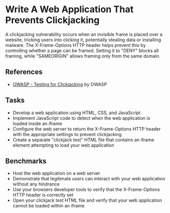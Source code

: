 # Write A Web Application That Prevents Clickjacking
A clickjacking vulnerability occurs when an invisible frame is placed over a website, tricking users into clicking it, potentially stealing data or installing malware. The X-Frame-Options HTTP header helps prevent this by controlling whether a page can be framed. Setting it to "DENY" blocks all framing, while "SAMEORIGIN" allows framing only from the same domain.

## References
- [OWASP - Testing for Clickjacking](https://owasp.org/www-project-web-security-testing-guide/v41/4-Web_Application_Security_Testing/11-Client_Side_Testing/09-Testing_for_Clickjacking) by OWASP


## Tasks
- Develop a web application using HTML, CSS, and JavaScript
- Implement JavaScript code to detect when the web application is loaded inside an iframe
- Configure the web server to return the X-Frame-Options HTTP header with the appropriate settings to prevent clickjacking
- Create a separate "clickjack test" HTML file that contains an iframe element attempting to load your web application
  
## Benchmarks
- Host the web application on a web server
- Demonstrate that legitimate users can interact with your web application without any hindrance
- Use your browsers developer tools to verify that the X-Frame-Options HTTP header is correctly set
- Open your clickjack test HTML file and verify that your web application cannot be loaded within an iframe
